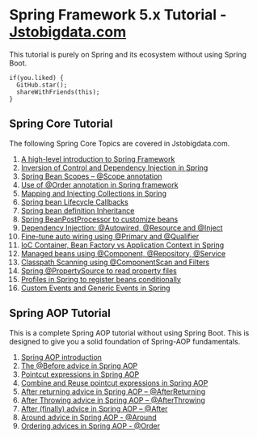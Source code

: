 # Spring Framework 5.x Tutorial - [Jstobigdata.com](https://jstobigdata.com/)
This tutorial is purely on Spring and its ecosystem without using Spring Boot.

```
if(you.liked) {
  GitHub.star();
  shareWithFriends(this);
}
```

## Spring Core Tutorial
The following Spring Core Topics are covered in Jstobigdata.com.

1. [A high-level introduction to Spring Framework](https://jstobigdata.com/spring/a-high-level-introduction-to-spring-framework/)
2. [Inversion of Control and Dependency Injection in Spring](https://jstobigdata.com/spring/inversion-of-control-and-dependency-injection-in-spring/)
3. [Spring Bean Scopes – @Scope annotation](https://jstobigdata.com/spring/spring-bean-scopes-scope-annotation/)
4. [Use of @Order annotation in Spring framework](https://jstobigdata.com/spring/use-of-order-annotation-in-spring/)
5. [Mapping and Injecting Collections in Spring](https://jstobigdata.com/spring/mapping-and-injecting-collections-in-spring/)
6. [Spring bean Lifecycle Callbacks](https://jstobigdata.com/spring/spring-bean-lifecycle-callbacks/)
7. [Spring bean definition Inheritance](https://jstobigdata.com/spring/spring-bean-definition-inheritance/)
8. [Spring BeanPostProcessor to customize beans](https://jstobigdata.com/spring/spring-beanpostprocessor-to-customize-beans/)
9. [Dependency Injection: @Autowired, @Resource and @Inject](https://jstobigdata.com/spring/dependency-injection-autowired-resource-and-inject/)
10. [Fine-tune auto wiring using @Primary and @Qualifier](https://jstobigdata.com/spring/fine-tune-auto-wiring-using-primary-and-qualifier/)
11. [IoC Container, Bean Factory vs Application Context in Spring](https://jstobigdata.com/spring/ioc-container-application-context-vs-bean-factory-in-spring/)
12. [Managed beans using @Component, @Repository, @Service](https://jstobigdata.com/spring/managed-components-in-spring-component-repository-service/)
13. [Classpath Scanning using @ComponentScan and Filters](https://jstobigdata.com/spring/classpath-scanning-using-componentscan-and-filters/)
14. [Spring @PropertySource to read property files](https://jstobigdata.com/spring/spring-propertysource-to-read-property-files/)
15. [Profiles in Spring to register beans conditionally](https://jstobigdata.com/spring/profiles-in-spring-to-register-beans-conditionally/)
16. [Custom Events and Generic Events in Spring](https://jstobigdata.com/spring/custom-events-and-generic-events-in-spring/)

## Spring AOP Tutorial
This is a complete Spring AOP tutorial without using Spring Boot. This is designed to give you a solid foundation of Spring-AOP fundamentals.
1. [Spring AOP introduction](https://jstobigdata.com/spring/complete-spring-aop-tutorial/)
2. [The @Before advice in Spring AOP](https://jstobigdata.com/spring/the-before-advice-in-spring-aop/)
3. [Pointcut expressions in Spring AOP](https://jstobigdata.com/spring/pointcut-expressions-in-spring-aop/)
4. [Combine and Reuse pointcut expressions in Spring AOP](https://jstobigdata.com/spring/combine-and-reuse-pointcut-expressions-in-spring-aop/)
5. [After returning advice in Spring AOP – @AfterReturning](https://jstobigdata.com/spring/after-returning-advice-in-spring-aop-afterreturning/)
6. [After Throwing advice in Spring AOP – @AfterThrowing](https://jstobigdata.com/spring/after-throwing-advice-in-spring-aop-afterthrowing/)
7. [After (finally) advice in Spring AOP – @After](https://jstobigdata.com/spring/after-advice-in-spring-aop-after/)
8. [Around advice in Spring AOP - @Around](https://jstobigdata.com/spring/around-advice-in-spring-aop-around/)
9. [Ordering advices in Spring AOP - @Order](https://jstobigdata.com/spring/advice-ordering-using-order-in-spring-aop/)
